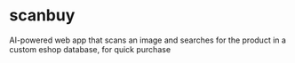 # scanbuy
AI-powered web app that scans an image and searches for the product in a custom eshop database, for quick purchase
